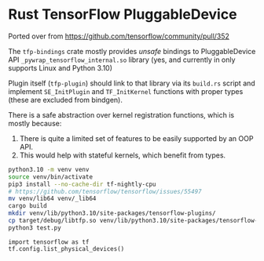# Rust TensorFlow PluggableDevice

Ported over from https://github.com/tensorflow/community/pull/352

The `tfp-bindings` crate mostly provides *unsafe* bindings to PluggableDevice API `_pywrap_tensorflow_internal.so` library (yes, and currently in only supports Linux and Python 3.10)

Plugin itself (`tfp-plugin`) should link to that library via its `build.rs` script and implement `SE_InitPlugin` and `TF_InitKernel` functions with proper types (these are excluded from bindgen).

There is a safe abstraction over kernel registration functions, which is mostly because:
1. There is quite a limited set of features to be easily supported by an OOP API.
2. This would help with stateful kernels, which benefit from types.

```bash
python3.10 -m venv venv
source venv/bin/activate
pip3 install --no-cache-dir tf-nightly-cpu
# https://github.com/tensorflow/tensorflow/issues/55497
mv venv/lib64 venv/_lib64
cargo build
mkdir venv/lib/python3.10/site-packages/tensorflow-plugins/
cp target/debug/libtfp.so venv/lib/python3.10/site-packages/tensorflow-plugins/
python3 test.py
```

```python3
import tensorflow as tf
tf.config.list_physical_devices()
```
